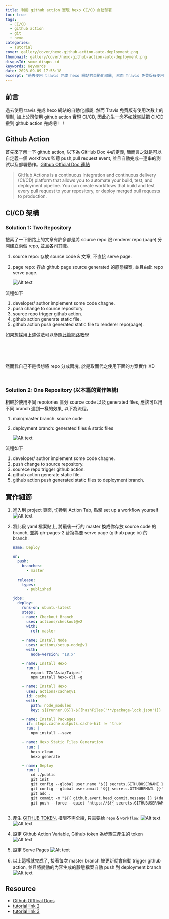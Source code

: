 ```yaml
---
title: 利用 github action 實現 hexo CI/CD 自動部署
toc: true
tags:
  - CI/CD
  - github action
  - git
  - hexo
categories:
  - Tutorial
cover: gallery/cover/hexo-github-action-auto-deployment.png
thumbnail: gallery/cover/hexo-github-action-auto-deployment.png
disqusId: some-disqus-id
keywords: Keywords
date: 2023-09-09 17:53:18
excerpt: "過去使用 travis 完成 hexo 網站的自動化部屬, 然而 Travis 免費版有使用次數上的限制, 加上公司使用 github action 實現 CI/CD, 因此心生一念不如就嘗試把 CI/CD 搬到 github action 完成吧！！" 
---
```


## 前言
過去使用 travis 完成 hexo 網站的自動化部屬, 然而 Travis 免費版有使用次數上的限制, 加上公司使用 github action 實現 CI/CD, 因此心生一念不如就嘗試把 CI/CD 搬到 github action 完成吧！！

## Github Action 
首先來了解一下 github action, 以下為 GitHub Doc 中的定義, 簡而言之就是可以自定義一個 workflows 監聽 push,pull request event, 並且自動完成一連串的測試以及部署動作。[Github Official Doc 連結](https://docs.github.com/en/actions/learn-github-actions/understanding-github-actions)


> GitHub Actions is a continuous integration and continuous delivery (CI/CD) platform that allows you to automate your build, test, and deployment pipeline. You can create workflows that build and test every pull request to your repository, or deploy merged pull requests to production.


## CI/CD 架構 
### Solution 1: Two Repository 

搜索了一下網路上的文章有許多都是將 source repo 跟 renderer repo (page) 分開建立兩個 repo, 並且各司其職。
1. source repo: 存放 source code & 文章, 不直接 serve page.
2. page repo: 存放 github page source generated 的靜態檔案, 並且由此 repo serve page.

    ![Alt text](image-1.png)

流程如下
1. developer/ author implement some code chagne.
2. push change to source repository.
3. source repo trigger github action.
4. github action generate static file.
5. github action push generated static file to renderer repo(page).

如果想採用上述做法可以參照[此篇網路教學](https://blog.yangjerry.tw/2022/04/19/hexo-github-actions-deploy/)


<br>
<br>
<br>

然而我自己不是很想將 repo 分成兩塊, 於是取而代之使用下面的方案實作 XD

<br>


### Solution 2: One Repository (以本篇的實作架構)
相較於使用不同 repotories 區分 source code 以及 generated files, 應該可以用不同 branch 達到一樣的效果, 以下為流程。

1. main/master branch: source code
2. deployment branch: generated files & static files

    ![Alt text](image.png)

流程如下
1. developer/ author implement some code chagne.
2. push change to source repository.
3. sourece repo trigger github action.
4. github action generate static file.
5. github action push generated static files to deployment branch.


## 實作細節

1. 進入到 project 頁面, 切換到 Action Tab, 點擊 set up a workflow yourself 
    ![Alt text](image-5.png)


2. 將此段 yaml 檔案貼上, 將最後一行的 master 換成你存放 source code 的 branch, 並將 gh-pages-2 替換為要 serve page (github page io) 的 branch.
    ```` yaml
    name: Deploy

    on:
      push:
        branches:
          - master

      release:
        types:
          - published

    jobs:
      deploy:
        runs-on: ubuntu-latest
        steps:
        - name: Checkout Branch
          uses: actions/checkout@v2
          with:
            ref: master

        - name: Install Node
          uses: actions/setup-node@v1
          with:
            node-version: "18.x"

        - name: Install Hexo
          run: |
            export TZ='Asia/Taipei'
            npm install hexo-cli -g

        - name: Install Hexo
          uses: actions/cache@v1
          id: cache
          with:
            path: node_modules
            key: ${{runner.OS}}-${{hashFiles('**/package-lock.json')}}

        - name: Install Packages
          if: steps.cache.outputs.cache-hit != 'true'
          run: |
            npm install --save

        - name: Hexo Static Files Generation
          run: |
            hexo clean
            hexo generate

        - name: Deploy
          run: |
            cd ./public
            git init
            git config --global user.name '${{ secrets.GITHUBUSERNAME }}'
            git config --global user.email '${{ secrets.GITHUBEMAIL }}'
            git add .
            git commit -m "${{ github.event.head_commit.message }} $(date +"%Z %Y-%m-%d %A %H:%M:%S") Updated By Github Actions"
            git push --force --quiet "https://${{ secrets.GITHUBUSERNAME }}:${{ secrets.GITHUBTOKEN }}@github.com/${{ secrets.GITHUBUSERNAME }}/${{ secrets.GITHUBUSERNAME }}.github.io.git" master:gh-pages-2
            
    ````
    
3. 產生 [GITHUB TOKEN](https://github.com/settings/tokens), 權限不需全給, 只需要給 `repo` & `workflow`.
  ![Alt text](image-2.png)
  ![Alt text](image-3.png)

4. 設定 Github Action Variable, Github token 為步驟三產生的
 token
  ![Alt text](image-6.png)

5. 設定 Serve Pages
  ![Alt text](image-4.png)

6. 以上這樣就完成了, 接著每次 master branch 被更新就會自動 trigger github action, 並且將變動的內容生成的靜態檔案自動 push 到 deployment branch
  ![Alt text](image-7.png)

## Resource 
- [Github Offfical Docs](https://docs.github.com/en/actions)
- [tutorial link 2](https://blog.yangjerry.tw/2022/04/19/hexo-github-actions-deploy/)
- [tutorial link 3](https://isedu.top/index.php/archives/144/)